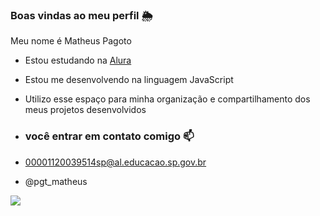 ### Boas vindas ao meu perfil 🌦️

Meu nome é Matheus Pagoto

- Estou estudando na [Alura](https://www.alura.com.br)
- Estou me desenvolvendo na linguagem JavaScript
- Utilizo esse espaço para minha organização e compartilhamento dos meus projetos desenvolvidos

- ### você entrar em contato comigo 📫

- 00001120039514sp@al.educacao.sp.gov.br
- @pgt_matheus



![](https://media1.tenor.com/m/k5PwXu85je8AAAAd/game-of-thrones-tyrion-lannister.gif)
